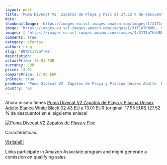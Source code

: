 ```yaml
---
layout: post
title: 'Puma Divecat V2  Zapatos de Playa y Pisc al 27.52 % de descuento'
date: 
thumbnailImage: 'https://images-eu.ssl-images-amazon.com/images/I/31T1uThbURL._SL200_.jpg'
image: 'https://images-eu.ssl-images-amazon.com/images/I/31T1uThbURL._SL200_.jpg'
images: [ 'https://images-eu.ssl-images-amazon.com/images/I/31T1uThbURL._SL200_.jpg' ]
comments: true
category: ofertas
author: ring
slug: 'B07DC1TVGY-es'
description:
actualPrice: 13.01 EUR
currency: EUR
price: 13.01
comparePrice: 17.95 EUR
inStock: true
prodname: 'Puma Divecat V2  Zapatos de Playa y Piscina Unisex Adulto  Blanco White Black 02  43 EU'
country: 'es'
---
```


Ahora mismo tienes [Puma Divecat V2  Zapatos de Playa y Piscina Unisex Adulto  Blanco White Black 02  43 EU](https://www.amazon.es/dp/B07DC1TVGY/?tag=tolees-21) a 13.01 EUR (original: 17.95 EUR) (27.52 %  de descuento) en el siguiente enlace!

[![Puma Divecat V2  Zapatos de Playa y Pisc](https://images-eu.ssl-images-amazon.com/images/I/31T1uThbURL._SL200_.jpg)](https://www.amazon.es/dp/B07DC1TVGY/?tag=tolees-21)

Características:


[Visítala!!!](https://www.amazon.es/dp/B07DC1TVGY/?tag=tolees-21)

Links participate in Amazon Associate program and might generate a comission on qualifying sales
